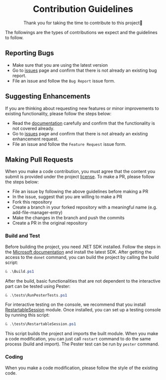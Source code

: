 <div align="center">

# Contribution Guidelines

Thank you for taking the time to contribute to this project👏

</div>

The followings are the types of contributions we expect and the guidelines to follow.

## Reporting Bugs

- Make sure that you are using the latest version
- Go to [issues](https://github.com/mdgrs-mei/WinUIShell/issues) page and confirm that there is not already an existing bug report.
- File an issue and follow the `Bug Report` issue form.

## Suggesting Enhancements

If you are thinking about requesting new features or minor improvements to existing functionality, please follow the steps below:

- Read the [documentation](https://github.com/mdgrs-mei/WinUIShell/blob/main/README.md) carefully and confirm that the functionality is not covered already.
- Go to [issues](https://github.com/mdgrs-mei/WinUIShell/issues) page and confirm that there is not already an existing enhancement request.
- File an issue and follow the `Feature Request` issue form.

## Making Pull Requests

When you make a code contribution, you must agree that the content you submit is provided under the project [license](https://github.com/mdgrs-mei/WinUIShell/blob/main/LICENSE). To make a PR, please follow the steps below:

- File an issue by following the above guidelines before making a PR
- In the issue, suggest that you are willing to make a PR
- Fork this repository
- Create a branch in your forked repository with a meaningful name (e.g. add-file-manager-entry)
- Make the changes in the branch and push the commits
- Create a PR in the original repository

### Build and Test

Before building the project, you need .NET SDK installed. Follow the steps in the [Microsoft documentation](https://learn.microsoft.com/en-us/dotnet/core/install/) and install the latest SDK. After getting the access to the `donet` command, you can build the project by calling the build script:

```powershell
& .\Build.ps1
```

After the build, basic functionalities that are not dependent to the interactive part can be tested using Pester:

```powershell
& .\tests\RunPesterTests.ps1
```

For interactive testing on the console, we recommend that you install [RestartableSession](https://github.com/mdgrs-mei/RestartableSession) module. Once installed, you can set up a testing console by running this script:

```powershell
& .\tests\RestartableSession.ps1
```

This script builds the project and imports the built module. When you make a code modification, you can just call `restart` command to do the same process (build and import). The Pester test can be run by `pester` command.

### Coding

When you make a code modification, please follow the style of the existing code.
